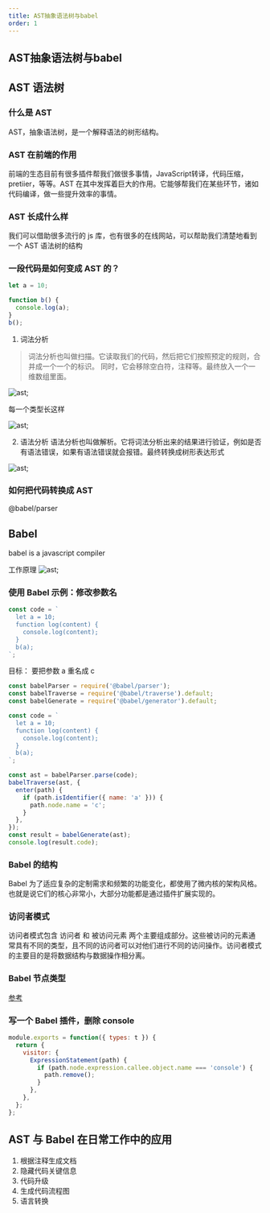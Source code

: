 ```yaml
---
title: AST抽象语法树与babel
order: 1
---
```


## AST抽象语法树与babel

## AST 语法树
### 什么是 AST
AST，抽象语法树，是一个解释语法的树形结构。

### AST 在前端的作用
前端的生态目前有很多插件帮我们做很多事情，JavaScript转译，代码压缩，pretiier，等等。AST 在其中发挥着巨大的作用。它能够帮我们在某些环节，诸如代码编译，做一些提升效率的事情。

### AST 长成什么样
我们可以借助很多流行的 js 库，也有很多的在线网站，可以帮助我们清楚地看到一个 AST 语法树的结构


### 一段代码是如何变成 AST 的？
```javascript
let a = 10;

function b() {
  console.log(a);
}
b();
```
1. 词法分析
> 词法分析也叫做扫描。它读取我们的代码，然后把它们按照预定的规则，合并成一个一个的标识。
> 同时，它会移除空白符，注释等。最终放入一个一维数组里面。

![ast](/tools/ast-tokens.png#width-50);

每一个类型长这样

![ast](/tools/ast-node.png#width-50);

2. 语法分析
语法分析也叫做解析。它将词法分析出来的结果进行验证，例如是否有语法错误，如果有语法错误就会报错。最终转换成树形表达形式

![ast](/tools/ast-code.png#width-50);
### 如何把代码转换成 AST
@babel/parser

## Babel
babel is a javascript compiler

工作原理
![ast](/tools/babel.png#width-50);


### 使用 Babel 示例：修改参数名
```javascript
const code = `
  let a = 10;
  function log(content) {
    console.log(content);
  }
  b(a);
`;
```

目标： 要把参数 a 重名成 c

```javascript
const babelParser = require('@babel/parser');
const babelTraverse = require('@babel/traverse').default;
const babelGenerate = require('@babel/generator').default;

const code = `
  let a = 10;
  function log(content) {
    console.log(content);
  }
  b(a);
`;

const ast = babelParser.parse(code);
babelTraverse(ast, {
  enter(path) {
    if (path.isIdentifier({ name: 'a' })) {
      path.node.name = 'c';
    }
  },
});
const result = babelGenerate(ast);
console.log(result.code);

```

### Babel 的结构
Babel 为了适应复杂的定制需求和频繁的功能变化，都使用了微内核的架构风格。也就是说它们的核心非常小，大部分功能都是通过插件扩展实现的。


### 访问者模式
访问者模式包含 访问者 和 被访问元素 两个主要组成部分。这些被访问的元素通常具有不同的类型，且不同的访问者可以对他们进行不同的访问操作。访问者模式的主要目的是将数据结构与数据操作相分离。


### Babel 节点类型

[参考](https://github.com/babel/babel/tree/main/packages/babel-parser/ast)

### 写一个 Babel 插件，删除 console
```javascript
module.exports = function({ types: t }) {
  return {
    visitor: {
      ExpressionStatement(path) {
        if (path.node.expression.callee.object.name === 'console') {
          path.remove();
        }
      },
    },
  };
};

```
## AST 与 Babel 在日常工作中的应用
1. 根据注释生成文档
2. 隐藏代码关键信息
3. 代码升级
4. 生成代码流程图
5. 语言转换

